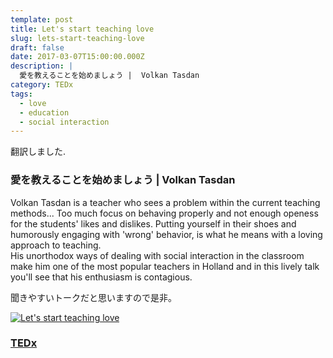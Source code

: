 ```yaml
---
template: post
title: Let's start teaching love
slug: lets-start-teaching-love
draft: false
date: 2017-03-07T15:00:00.000Z
description: |
  愛を教えることを始めましょう |  Volkan Tasdan
category: TEDx
tags:
  - love
  - education
  - social interaction
---
```


翻訳しました.

### 愛を教えることを始めましょう | Volkan Tasdan

Volkan Tasdan is a teacher who sees a problem within the current teaching methods... Too much focus on behaving properly and not enough openess for the students' likes and dislikes. Putting yourself in their shoes and humorously engaging with 'wrong' behavior, is what he means with a loving approach to teaching.  
His unorthodox ways of dealing with social interaction in the classroom make him one of the most popular teachers in Holland and in this lively talk you'll see that his enthusiasm is contagious.

聞きやすいトークだと思いますので是非。

[![Let's start teaching love](https://img.youtube.com/vi/jh7TYJHec2s/0.jpg)](https://www.youtube.com/watch?v=jh7TYJHec2s)

### [TEDx](https://www.youtube.com/watch?v=jh7TYJHec2s)
